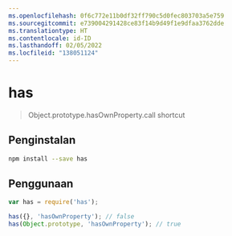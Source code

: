```yaml
---
ms.openlocfilehash: 0f6c772e11b0df32ff790c5d0fec803703a5e759
ms.sourcegitcommit: e739004291428ce83f14b9d49f1e9dfaa3762dde
ms.translationtype: HT
ms.contentlocale: id-ID
ms.lasthandoff: 02/05/2022
ms.locfileid: "138051124"
---
```

# <a name="has"></a>has

> Object.prototype.hasOwnProperty.call shortcut

## <a name="installation"></a>Penginstalan

```sh
npm install --save has
```

## <a name="usage"></a>Penggunaan

```js
var has = require('has');

has({}, 'hasOwnProperty'); // false
has(Object.prototype, 'hasOwnProperty'); // true
```
